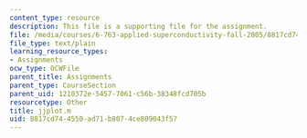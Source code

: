 ```yaml
---
content_type: resource
description: This file is a supporting file for the assignment.
file: /media/courses/6-763-applied-superconductivity-fall-2005/8817cd744550ad71b8074ce809043f57_jjplot.m
file_type: text/plain
learning_resource_types:
- Assignments
ocw_type: OCWFile
parent_title: Assignments
parent_type: CourseSection
parent_uid: 1210372e-5457-7061-c56b-38348fcd705b
resourcetype: Other
title: jjplot.m
uid: 8817cd74-4550-ad71-b807-4ce809043f57
---
```

